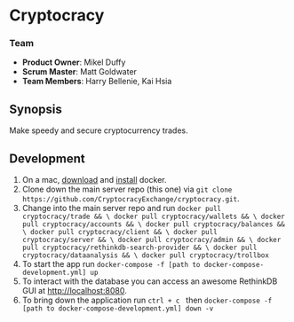 # Cryptocracy #

### Team

  - __Product Owner__: Mikel Duffy
  - __Scrum Master__: Matt Goldwater
  - __Team Members__: Harry Bellenie, Kai Hsia

## Synopsis ##

Make speedy and secure cryptocurrency trades.

## Development ##
1. On a mac, [download](https://download.docker.com/mac/stable/Docker.dmg) and [install](https://docs.docker.com/docker-for-mac/) docker.
2. Clone down the main server repo (this one) via ```git clone https://github.com/CryptocracyExchange/cryptocracy.git```.
3. Change into the main server repo and run ```docker pull cryptocracy/trade && \
docker pull cryptocracy/wallets && \
docker pull cryptocracy/accounts && \
docker pull cryptocracy/balances && \
docker pull cryptocracy/client && \
docker pull cryptocracy/server && \
docker pull cryptocracy/admin && \
docker pull cryptocracy/rethinkdb-search-provider && \
docker pull cryptocracy/dataanalysis && \
docker pull cryptocracy/trollbox```
4. To start the app run ```docker-compose -f [path to docker-compose-development.yml] up```
5. To interact with the database you can access an awesome RethinkDB GUI at [http://localhost:8080](http://localhost:8080).
6. To bring down the application run ```ctrl + c ``` then  ```docker-compose -f [path to docker-compose-development.yml] down -v```
